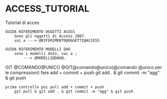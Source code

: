 # ACCESS_TUTORIAL
Tutorial di acces

	GUIDA RIFERIMENTO OGGETTI ACESS
		Sono gli oggetti di Access 2007.
		vai a ---> @RIFERIMENTO@OGGETTI@ACCESS

	GUIDA RIFERIMENTO MODELLI DAO
		sono i modelli dato, vai a ;
			---> @MODELLI@DAO@.



GIT
	@COMANDO@UNICO   @GIT@comando@unico(@comando @unico per le compressioni)
	fare add + commit + push
		git add . & git commit -m "agg" & git push

	prima controllo poi pull add + commit + push
		git pull & git add . & git commit -m "agg" & git push
